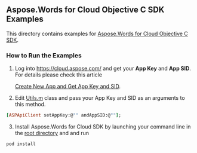 ## Aspose.Words for Cloud Objective C SDK Examples
This directory contains examples for [Aspose.Words for Cloud Objective C SDK](https://github.com/aspose-words/Aspose.Words-for-Cloud/tree/master/SDKs/Aspose.Words-Cloud-SDK-for-ObjectiveC).

### How to Run the Examples
1. Log into https://cloud.aspose.com/ and get your **App Key** and **App SID**. For details please check this article

   [Create New App and Get App Key and SID](https://docs.aspose.com/display/totalcloud/Create+New+App+and+Get+App+Key+and+SID).

2. Edit [Utils.m](https://github.com/aspose-words/Aspose.Words-for-Cloud/blob/master/Examples/Objective%20C/Aspose.Words/Aspose.Words/Utils.m) class and pass your App Key and SID as an arguments to this method.
```ruby
[ASPApiClient setAppKey:@"" andAppSID:@""];
```
3. Install Aspose.Words for Cloud SDK by launching your command line in the [root directory](https://github.com/aspose-words/Aspose.Words-for-Cloud/tree/master/Examples/Objective%20C/Aspose.Words) and and run 
```ruby
pod install
```
